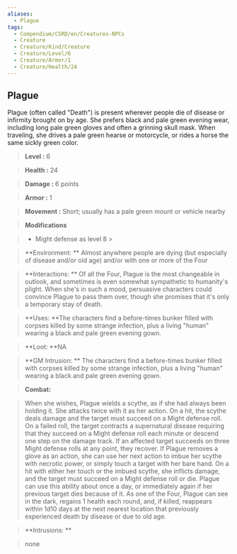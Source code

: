 ```yaml
---
aliases:
  - Plague
tags:
  - Compendium/CSRD/en/Creatures-NPCs
  - Creature
  - Creature/Kind/Creature
  - Creature/Level/6
  - Creature/Armor/1
  - Creature/Health/24
---
```

  
    
## Plague    
Plague (often called "Death") is present wherever people die of disease or infirmity brought on by age. She prefers black and pale green evening wear, including long pale green gloves and often a grinning skull mask. When traveling, she drives a pale green hearse or motorcycle, or rides a horse the same sickly green color.    
  
    
> **Level :** 6    
> **Health :** 24    
> **Damage :** 6 points    
> **Armor :** 1    
> **Movement :** Short; usually has a pale green mount or vehicle nearby    
> **Modifications**    
>- Might defense as level 8 >  
>    
> **Environment: ** Almost anywhere people are dying (but especially of disease and/or old age) and/or with one or more of the Four    
> **Interactions: ** Of all the Four, Plague is the most changeable in outlook, and sometimes is even somewhat sympathetic to humanity's plight. When she's in such a mood, persuasive characters could convince Plague to pass them over, though she promises that it's only a temporary stay of death.    
> **Uses: **The characters find a before-times bunker filled with corpses killed by some strange infection, plus a living "human" wearing a black and pale green evening gown.    
> **Loot: **NA    
> **GM Intrusion: ** The characters find a before-times bunker filled with corpses killed by some strange infection, plus a living "human" wearing a black and pale green evening gown.    
  
> **Combat:**   
> When she wishes, Plague wields a scythe, as if she had always been holding it. She attacks twice with it as her action. On a hit, the scythe deals damage and the target must succeed on a Might defense roll. On a failed roll, the target contracts a supernatural disease requiring that they succeed on a Might defense roll each minute or descend one step on the damage track. If an affected target succeeds on three Might defense rolls at any point, they recover. If Plague removes a glove as an action, she can use her next action to imbue her scythe with necrotic power, or simply touch a target with her bare hand. On a hit with either her touch or the imbued scythe, she inflicts damage, and the target must succeed on a Might defense roll or die. Plague can use this ability about once a day, or immediately again if her previous target dies because of it. As one of the Four, Plague can see in the dark, regains 1 health each round, and, if killed, reappears within 1d10 days at the next nearest location that previously experienced death by disease or due to old age.    
    
  
> **Intrusions: **   
> none    
